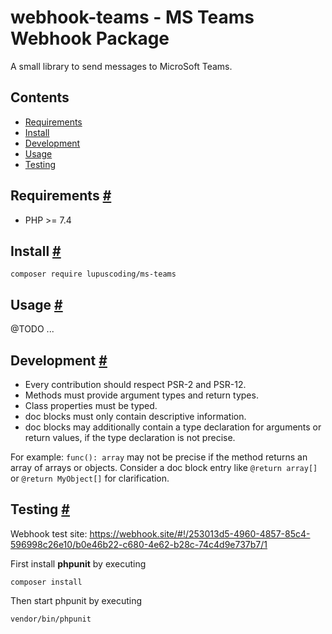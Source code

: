 # webhook-teams - MS Teams Webhook Package

A small library to send messages to MicroSoft Teams.

## Contents
 - [Requirements](#requirements)
 - [Install](#install)
 - [Development](#development)
 - [Usage](#usage)
 - [Testing](#testing)

## Requirements <a id="requirements" href="#requirements">#</a>

 - PHP >= 7.4
 
## Install <a id="install" href="#install">#</a>

```shell
composer require lupuscoding/ms-teams
```

## Usage <a id="usage" href="#usage">#</a>

@TODO ...

## Development <a id="development" href="#development">#</a>

* Every contribution should respect PSR-2 and PSR-12.
* Methods must provide argument types and return types.
* Class properties must be typed.
* doc blocks must only contain descriptive information.
* doc blocks may additionally contain a type declaration for arguments or 
  return values, if the type declaration is not precise.
  
For example: ```func(): array``` may not be precise if the method returns 
an array of arrays or objects. Consider a doc block entry like 
```@return array[]``` or ```@return MyObject[]``` for clarification.

## Testing <a id="testing" href="#testing">#</a>

Webhook test site: https://webhook.site/#!/253013d5-4960-4857-85c4-596998c26e10/b0e46b22-c680-4e62-b28c-74c4d9e737b7/1

First install **phpunit** by executing
```shell
composer install
```
Then start phpunit by executing
```shell
vendor/bin/phpunit
```